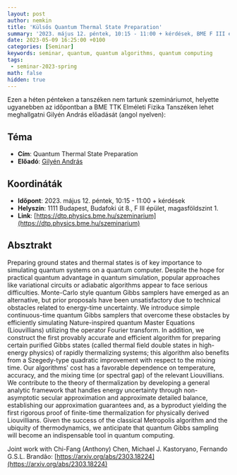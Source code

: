 ```yaml
---
layout: post
author: nemkin
title: 'Külsős Quantum Thermal State Preparation'
summary: '2023. május 12. péntek, 10:15 - 11:00 + kérdések, BME F III ép. mf 1.'
date: 2023-05-09 16:25:00 +0100
categories: [Seminar]
keywords: seminar, quantum, quantum algorithms, quantum computing
tags:
 - seminar-2023-spring
math: false
hidden: true
---
```


Ezen a héten pénteken a tanszéken nem tartunk szemináriumot, helyette ugyanebben az időpontban a BME TTK Elméleti Fizika Tanszéken lehet meghallgatni Gilyén András előadását (angol nyelven):

## Téma

- **Cím**: Quantum Thermal State Preparation
- **Előadó**: [Gilyén András](http://gilyen.hu/)

## Koordináták

- **Időpont**: 2023. május 12. péntek, 10:15 - 11:00 + kérdések
- **Helyszín**: 1111 Budapest, Budafoki út 8., F III épület, magasföldszint 1.
- **Link**: [https://dtp.physics.bme.hu/szeminarium](https://dtp.physics.bme.hu/szeminarium)

## Absztrakt

Preparing ground states and thermal states is of key importance to simulating quantum systems on a quantum computer. Despite the hope for practical quantum advantage in quantum simulation, popular approaches like variational circuits or adiabatic algorithms appear to face serious difficulties. Monte-Carlo style quantum Gibbs samplers have emerged as an alternative, but prior proposals have been unsatisfactory due to technical obstacles related to energy-time uncertainty. We introduce simple continuous-time quantum Gibbs samplers that overcome these obstacles by efficiently simulating Nature-inspired quantum Master Equations (Liouvillians) utilizing the operator Fourier transform. In addition, we construct the first provably accurate and efficient algorithm for preparing certain purified Gibbs states (called thermal field double states in high-energy physics) of rapidly thermalizing systems; this algorithm also benefits from a Szegedy-type quadratic improvement with respect to the mixing time. Our algorithms' cost has a favorable dependence on temperature, accuracy, and the mixing time (or spectral gap) of the relevant Liouvillians. We contribute to the theory of thermalization by developing a general analytic framework that handles energy uncertainty through non-asymptotic secular approximation and approximate detailed balance, establishing our approximation guarantees and, as a byproduct yielding the first rigorous proof of finite-time thermalization for physically derived Liouvillians. Given the success of the classical Metropolis algorithm and the ubiquity of thermodynamics, we anticipate that quantum Gibbs sampling will become an indispensable tool in quantum computing.

Joint work with Chi-Fang (Anthony) Chen, Michael J. Kastoryano, Fernando G.S.L. Brandão: [https://arxiv.org/abs/2303.18224](https://arxiv.org/abs/2303.18224)
